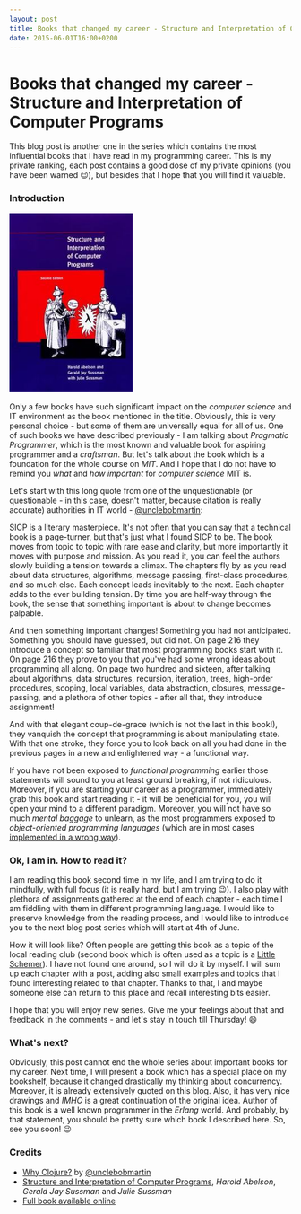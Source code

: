 ```yaml
---
layout: post
title: Books that changed my career - Structure and Interpretation of Computer Programs 
date: 2015-06-01T16:00+0200
---
```


# Books that changed my career - Structure and Interpretation of Computer Programs

<quote class="disclaimer">This blog post is another one in the series which contains the most influential books that I have read in my programming career. This is my private ranking, each post contains a good dose of my private opinions (you have been warned :wink:), but besides that I hope that you will find it valuable.</quote>

### Introduction

<img class="right sicp-logo" alt="Structure and Interpretation of Computer Programs - Cover" src="/assets/SICPCover.jpg" />

Only a few books have such significant impact on the *computer science* and IT environment as the book mentioned in the title. Obviously, this is very personal choice - but some of them are universally equal for all of us. One of such books we have described previously - I am talking about *Pragmatic Programmer*, which is the most known and valuable book for aspiring programmer and a *craftsman*. But let's talk about the book which is a foundation for the whole course on *MIT*. And I hope that I do not have to remind you *what* and *how important* for *computer science* MIT is.

Let's start with this long quote from one of the unquestionable (or questionable - in this case, doesn't matter, because citation is really accurate) authorities in IT world - [@unclebobmartin](https://twitter.com/unclebobmartin):

<p>
  <quote class="citation">SICP is a literary masterpiece. It's not often that you can say that a technical book is a page-turner, but that's just what I found SICP to be.  The book moves from topic to topic with rare ease and clarity, but more importantly it moves with purpose and mission.  As you read it, you can feel the authors slowly building a tension towards a climax. The chapters fly by as you read about data structures, algorithms, message passing, first-class procedures, and so much else. Each concept leads inevitably to the next. Each chapter adds to the ever building tension. By time you are half-way through the book, the sense that something important is about to change becomes palpable.</quote>
</p>
<p>
<quote class="citation">And then something important changes! Something you had not anticipated. Something you should have guessed, but did not. On page 216 they introduce a concept so familiar that most programming books start with it. On page 216 they prove to you that you've had some wrong ideas about programming all along. On page two hundred and sixteen, after talking about algorithms, data structures, recursion, iteration, trees, high-order procedures, scoping, local variables, data abstraction, closures, message-passing, and a plethora of other topics - after all that, they introduce assignment!</quote>
</p>
<p>
  <quote class="citation">And with that elegant coup-de-grace (which is not the last in this book!), they vanquish the concept that programming is about manipulating state. With that one stroke, they force you to look back on all you had done in the previous pages in a new and enlightened way - a functional way.</quote>
</p>

If you have not been exposed to *functional programming* earlier those statements will sound to you at least ground breaking, if not ridiculous. Moreover, if you are starting your career as a programmer, immediately grab this book and start reading it - it will be beneficial for you, you will open your mind to a different paradigm. Moreover, you will not have so much *mental baggage* to unlearn, as the most programmers exposed to *object-oriented programming languages* (which are in most cases [implemented in a wrong way](http://c2.com/cgi/wiki?AlanKaysDefinitionOfObjectOriented)).

### Ok, I am in. How to read it?

I am reading this book second time in my life, and I am trying to do it mindfully, with full focus (it is really hard, but I am trying :wink:). I also play with plethora of assignments gathered at the end of each chapter - each time I am fiddling with them in different programming language. I would like to preserve knowledge from the reading process, and I would like to introduce you to the next blog post series which will start at 4th of June.

How it will look like? Often people are getting this book as a topic of the local reading club (second book which is often used as a topic is a [Little Schemer](http://mitpress.mit.edu/books/little-schemer)). I have not found one around, so I will do it by myself. I will sum up each chapter with a post, adding also small examples and topics that I found interesting related to that chapter. Thanks to that, I and maybe someone else can return to this place and recall interesting bits easier.

I hope that you will enjoy new series. Give me your feelings about that and feedback in the comments - and let's stay in touch till Thursday! :smile: 

### What's next?

Obviously, this post cannot end the whole series about important books for my career. Next time, I will present a book which has a special place on my bookshelf, because it changed drastically my thinking about concurrency. Moreover, it is already extensively quoted on this blog. Also, it has very nice drawings and *IMHO* is a great continuation of the original idea. Author of this book is a well known programmer in the *Erlang* world. And probably, by that statement, you should be pretty sure which book I described here. So, see you soon! :wink:

### Credits

- [Why Clojure?](http://thecleancoder.blogspot.com/2010/08/why-clojure.html) by [@unclebobmartin](https://twitter.com/unclebobmartin)
- [Structure and Interpretation of Computer Programs](http://mitpress.mit.edu/books/structure-and-interpretation-computer-programs), *Harold Abelson*, *Gerald Jay Sussman* and *Julie Sussman*
- [Full book available online](https://mitpress.mit.edu/sicp/full-text/book/book.html)
